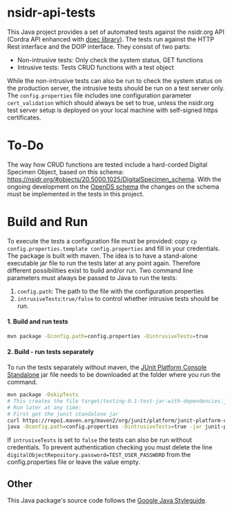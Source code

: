 # nsidr-api-tests
This Java project provides a set of automated tests against the nsidr.org API (Cordra API enhanced with [doec library](https://github.com/DiSSCo/doec)). The tests run against the HTTP Rest interface and the DOIP interface. They consist of two parts:

- Non-intrusive tests: Only check the system status, GET functions
- Intrusive tests: Tests CRUD functions with a test object

While the non-intrusive tests can also be run to check the system status on the production server, the intrusive tests should be run on a test server only. The `config.properties` file includes one configuration parameter `cert_validation` which should always be set to true, unless the nsidr.org test server setup is deployed on your local machine with self-signed https certificates.

# To-Do
The way how CRUD functions are tested include a hard-corded Digital Specimen Object, based on this schema: https://nsidr.org/#objects/20.5000.1025/DigitalSpecimen_schema. With the ongoing development on the [OpenDS schema](https://github.com/DiSSCo/openDS) the changes on the schema must be implemented in the tests in this project.

# Build and Run
To execute the tests a configuration file must be provided: copy `cp config.properties.template config.properties` and fill in your credentials.
The package is built with maven. The idea is to have a stand-alone executable jar file to run the tests later at any point again. Therefore different possibilities exist to build and/or run. Two command line parameters must always be passed to Java to run the tests:
1. `config.path`: The path to the file with the configuration properties
2. `intrusiveTests`:`true/false` to control whether intrusive tests should be run.

#### 1. Build and run tests
```bash
mvn package -Dconfig.path=config.properties -DintrusiveTests=true
```

#### 2. Build - run tests separately
To run the tests separately without maven, the [JUnit Platform Console Standalone](https://repo1.maven.org/maven2/org/junit/platform/junit-platform-console-standalone/1.7.2/junit-platform-console-standalone-1.7.2.jar) jar file needs to be downloaded at the folder where you run the command.
```bash
mvn package -DskipTests
# This creates the file target/testing-0.1-test-jar-with-dependencies.jar
# Run later at any time:
# First get the junit standalone jar
curl https://repo1.maven.org/maven2/org/junit/platform/junit-platform-console-standalone/1.7.2/junit-platform-console-standalone-1.7.2.jar -o junit-platform-console-standalone.jar
java -Dconfig.path=config.properties -DintrusiveTests=true -jar junit-platform-console-standalone.jar -cp target/nsidr-test-suite-0.1-test-jar-with-dependencies.jar --select-package eu.dissco.nsidr.testing
```
If `intrusiveTests` is set to `false` the tests can also be run without credentials. To prevent authentication checking you must delete the line `digitalObjectRepository.password=TEST_USER_PASSWORD` from the config.properties file or leave the value empty.

## Other
This Java package's source code follows the [Google Java Styleguide](https://github.com/google/styleguide).

